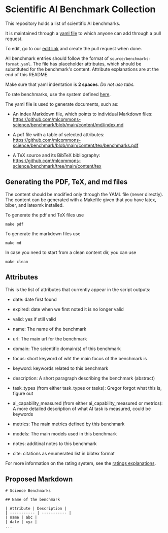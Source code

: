 # Scientific AI Benchmark Collection

This repository holds a list of scientific AI benchmarks. 

It is maintained through a [yaml file](source/benchmarks.yaml) to which anyone can add through a pull request.

To edit, go to our
[edit link](https://github.com/mlcommons-science/benchmark/edit/main/source/benchmarks.yaml) and create the pull request when done.

All benchmark entries should follow the format of `source/benchmarks-format.yaml`. The file has placeholder attributes, which should be substituted for the benchmark's content. Attribute explanations are at the end of this README.

Make sure that yaml indentation is **2 spaces**. *Do not use tabs.* 

To rate benchmarks, use the system defined [here](ratings.md).

The yaml file is used to generate documents, such as:

* An index Markdown file, which points to individual Markdown files: https://github.com/mlcommons-science/benchmark/blob/main/content/md/index.md

* A pdf file with a table of selected attributes: https://github.com/mlcommons-science/benchmark/blob/main/content/tex/benchmarks.pdf

* A TeX source and its BibTeX bibliography: https://github.com/mlcommons-science/benchmark/tree/main/content/tex


## Generating the PDF, TeX, and md files

The content should be modified only through the YAML
file (never directly). The content can be generated with a Makefile given that you have latex, biber, and latexmk installed.

To generate the pdf and TeX files use

```make pdf```

To generate the markdown files use

```make md```

In case you need to start from a clean content dir, you can use

```make clean```



## Attributes

This is the list of attributes that currently appear in the script outputs:

* date: date first found

* expired: date when we first noted it is no longer valid

* valid: yes if still valid

* name: The name of the benchmark

* url: The main url for the benchmark

* domain: The scientific domain(s) of this benchmark

* focus: short keyword of wht the main focus of the benchmark is

* keyword: keywords related to this benchmark

* description: A short paragraph describing the benchmark (abstract)

* task_types (from either task_types or tasks): Gregor forgot what
  this is, figure out

* ai_capability_measured (from either ai_capability_measured or
  metrics): A more detailed description of what AI task is measured,
  could be keywords

* metrics: The main metrics defined by this benchmark

* models: The main models used in this benchmark

* notes: additinal notes to this benchmark

* cite: citations as enumerated list in bibtex format

For more information on the rating system, see the [ratings explanations](ratings.md).


## Proposed Markdown


```
# Science Benchmarks

## Name of the benchmark

| Attribute | Description |
| ----------- | ----------- |
| name | abc |
| date | xyz |
...


```
